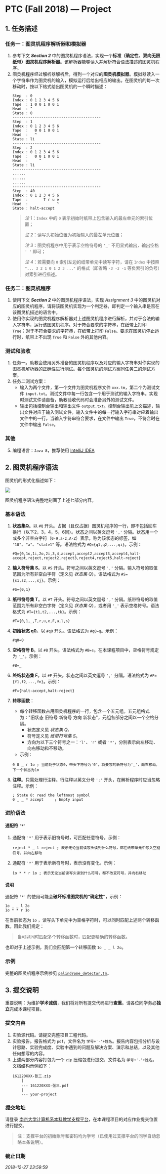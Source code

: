 # PTC (Fall 2018) — Project

## 1. 任务描述
### 任务一：图灵机程序解析器和模拟器
1. 参考下文 ***Section 2*** 中的图灵机程序语法，实现一个**标准（确定性、双向无限纸带）图灵机程序解析器**。该解析器能够读入并解析符合语法描述的图灵机程序。
2. 图灵机程序经过解析器解析后，得到一个对应的**图灵机模拟器**。模拟器读入一个字符串作为图灵机的输入，模拟运行后给出相应的输出。在图灵机的每一次移动时，按以下格式给出图灵机的一个瞬时描述：
    ```
    Step  : 0
    Index : 0 1 2 3 4 5 6
    Tape  : 1 0 0 1 0 0 1
    Head  : ^
    State : 0
    ----------------------------------------
    Step  : 1
    Index : 0 1 2 3 4 5 6
    Tape  :   0 0 1 0 0 1
    Head  :   ^
    State : li
    ----------------------------------------
    Step  : 2
    Index : 0 1 2 3 4 5 6
    Tape  :   0 0 1 0 0 1
    Head  :     ^
    State : li
    ----------------------------------------
    ......
    ......
    ......
    ----------------------------------------
    Step  : 40
    Index : 0 1 2 3 4 5 6
    Tape  :       T r u e
    Head  :             ^
    State : halt-accept
    ```
    > *注 1*：`Index` 中的 `0` 表示初始时纸带上包含输入的最左单元的索引位置；
    > 
    > *注 2*：读写头初始位置为初始输入的最左单元位置；
    >
    > *注 3*：图灵机程序中用于表示空格符号的 `'_'` 不用显式输出，输出空格 `' '` 即可；
    >
    > *注 4*：若需要向 `0` 索引左边的纸带单元中读写字符，请在 `Index` 中按照 `"... 3 2 1 0 1 2 3 ..."` 的格式（即省略 `-3 -2 -1` 等负索引的负号）对索引进行描述。 


### 任务二：图灵机程序
1. 使用下文 ***Section 2*** 中的图灵机程序语法，实现 *Assignment 3* 中的图灵机对应的图灵机程序，请将该图灵机实现为一个判定器，即判定一个输入串是否在该图灵机描述的语言中。
2. 使用你实现的图灵机程序解析器对上述图灵机程序进行解析，并对于合法的输入字符串，运行该图灵机程序。对于符合要求的字符串，在纸带上打印 `True`；对于不符合要求的字符串，在纸带上打印 `False`。要求在图灵机停止运行时，纸带上不出现 `True` 和 `False` 外的其他内容。

### 测试和验收
1. 任务一。助教会使用另外准备的图灵机程序以及对应的输入字符串对你实现的图灵机解析器的正确性进行测试。每个图灵机的测试方案同任务二的测试方案。
2. 任务二测试方案：
    - 输入为两个文件，第一个文件为图灵机程序文件 `xxx.tm`，第二个为测试文件 `input.txt`。测试文件中每一行包含一个用于测试的输入字符串。实现时测试文件请自备，助教验收代码时会准备另外的测试文件。
    - 输出包括控制台输出和输出文件 `output.txt`。控制台输出见上文描述，输出文件对应于输入测试文件，输入文件中的每一行输入字符串对应着输出文件中的一行，当输入字符串符合要求，在文件中输出 `True`，不符合时在文件中输出 `False`。

### 其他
5. 编程语言：`Java 8`，推荐使用 [IntelliJ IDEA](https://www.jetbrains.com/idea/)

## 2. 图灵机程序语法
图灵机的形式化描述如下：

<img src="https://latex.codecogs.com/gif.latex?M&space;=&space;(Q,&space;\Sigma,&space;\Gamma,\delta,&space;q_0,&space;B,&space;F)" />

图灵机程序语法完整地刻画了上述七部分内容。
### 基本语法
1. **状态集Q**。以 `#Q` 开头。占据（且仅占据）图灵机程序的一行，即不包括回车换行（以下2，3，4，5，6同）。状态之间以英文逗号 `','` 分隔。状态用一个或多个非空白字符（`0-9,a-z,A-Z`）表示，称为该状态的标签，如 `"10"`、`"a"`、`"state1"` 等。语法格式为 `#Q={q1,q2,...,qi}`。示例：
    ```
    #Q={0,1o,1i,2o,2i,3,4,accept,accept2,accept3,accept4,halt-accept,reject,reject2,reject3,reject4,reject5,halt-reject}
    ```

2. **输入符号集 S**。以 `#S` 开头。符号之间以英文逗号 `','` 分隔。输入符号的取值范围为所有非空白字符（定义见 *状态集 Q*）。语法格式为 `#S={s1,s2,...,sj}`。示例：
    ```
    #S={0,1}
    ```

3. **纸带符号集 T**。以 `#T` 开头。符号之间以英文逗号 `','` 分隔。纸带符号的取值范围为所有非空白字符（定义见 *状态集 Q*），或者用 `'_'` 表示空格符号。语法格式为 `#T={t1,t2,...,tk}`。示例：
    ```
    #T={0,1,_,T,r,u,e,F,a,l,s}
    ```

4. **初始状态 q0**。以 `#q0` 开头。语法格式为 `#q0=q`。示例：
    ```
    #q0=0
    ```

5. **空格符号 B**。以 `#B` 开头。语法格式为 `#B=s`。在本课程项目中，空格符号规定为 `'_'`。示例：
    ```
    #B=_
    ```

6. **终结状态集 F**。以 `#F` 开头。状态之间以英文逗号 `','` 分隔。语法格式为 `#F={f1,f2,...,fn}`。示例：
    ```
    #F={halt-accept,halt-reject}
    ```

7. **转移函数**：
    - 每个转移函数占用图灵机程序的一行，包含一个五元组。五元组格式为："旧状态 旧符号 新符号 方向 新状态"，元组各部分之间以一个空格分隔。
        - 状态定义见 *状态集 Q*。
        - 符号定义见 *纸带符号集 S*。
        - 方向为以下三个符号之一：`'l'`、`'r'` 或者 `'*'`，分别表示向左移动、向右移动和不移动。
    - 示例：
    ```
    0 0 _ r 1o ; 当前处于状态0，带头下符号为'0'，将要写的新符号为'_'，向右移动，下一个状态为1o
    ```

8. **注释**。只需处理行注释。行注释以英文分号 `';'` 开头，在解析程序时应当忽略注释。示例：
    ```
    ; State 0: read the leftmost symbol
    0 _ _ * accept     ; Empty input
    ```

### 进阶语法
#### 通配符 `'*'`
1. 通配符 `'*'` 用于表示旧符号时，可匹配任意符号。示例：
    ```
    reject * _ l reject ; 表示无论当前读写头读到什么符号，都在纸带单元中写入空格符号，并向左移动
    ```

2. 通配符 `'*'` 用于表示新符号时，表示没有变化。示例：
    ```
    1o * * r 1o ; 表示无论当前读写头读到什么符号，都不改变符号，并向右移动
    ```

#### 说明
通配符 `'*'` 的使用可能会**破坏标准图灵机的“确定性”**，示例：
```
1o _ _ l 2o
1o * * r 1o
```
在当前状态为 `1o` ，读写头下单元中为空格字符时，可以同时匹配上述两个转移函数。因此我们规定：
> 当可以同时匹配多个转移函数时，匹配更精确的转移函数。

也即对于上述示例，我们会匹配第一个转移函数 `1o _ _ l 2o`。

### 示例
完整的图灵机程序示例参见 [`palindrome_detector.tm`](./examples/palindrome_detector.tm)。

## 3. 提交说明
重要说明：为维护**学术诚信**，我们将对所有提交代码进行**查重**。请各位同学务必**独立**完成本课程项目。

### 提交内容
1. 实验源代码。请提交完整项目工程代码。
2. 实验报告。报告格式为 `pdf`，文件名为 `学号+'-'+姓名`。报告内容包括分析与设计思路、实验完成度、实验中遇到的问题及解决方案、演示和总结，以及其他任何想写的内容。
3. 上述两部分内容打包为一个 `zip` 压缩包进行提交，文件名为 `学号+'-'+姓名`。文档结构示例如下：
    ```
    161220XXX-张三.zip
        |
        --- 161220XXX-张三.pdf
        |
        --- your-project
    ```

### 提交地址
请登录 [南京大学计算机系本科教学支撑平台](http://cslabcms.nju.edu.cn)，在本课程项目的对应作业提交位置进行提交。
> 注：支撑平台的初始账号和密码均为学号（已使用过支撑平台的同学自动忽略本条说明）。

### 截止日期
*2018-12-27 23:59:59*